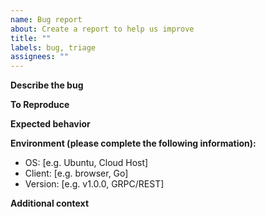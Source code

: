 ```yaml
---
name: Bug report
about: Create a report to help us improve
title: ""
labels: bug, triage
assignees: ""
---
```


**Describe the bug**

<!-- A clear and concise description of what the bug is. -->

**To Reproduce**

<!-- Detailed steps to reproduce the behavior. -->

**Expected behavior**

<!-- A clear and concise description of what you expected to happen. -->

**Environment (please complete the following information):**

- OS: [e.g. Ubuntu, Cloud Host]
- Client: [e.g. browser, Go]
- Version: [e.g. v1.0.0, GRPC/REST]

**Additional context**

<!-- Add any other context about the problem here. Logs can be linked to gists or uploaded as a separate file. Screen shots can be attached. -->
